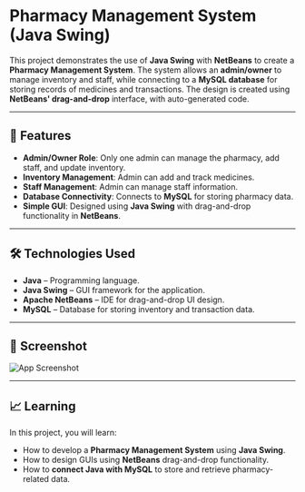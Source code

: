 # Pharmacy Management System (Java Swing)

This project demonstrates the use of **Java Swing** with **NetBeans** to create a **Pharmacy Management System**. The system allows an **admin/owner** to manage inventory and staff, while connecting to a **MySQL database** for storing records of medicines and transactions. The design is created using **NetBeans' drag-and-drop** interface, with auto-generated code.

---

## 🚀 Features

* **Admin/Owner Role**: Only one admin can manage the pharmacy, add staff, and update inventory.
* **Inventory Management**: Admin can add and track medicines.
* **Staff Management**: Admin can manage staff information.
* **Database Connectivity**: Connects to **MySQL** for storing pharmacy data.
* **Simple GUI**: Designed using **Java Swing** with drag-and-drop functionality in **NetBeans**.

---

## 🛠 Technologies Used

* **Java** – Programming language.
* **Java Swing** – GUI framework for the application.
* **Apache NetBeans** – IDE for drag-and-drop UI design.
* **MySQL** – Database for storing inventory and transaction data.

---

## 📸 Screenshot

![App Screenshot](001.png)

---

## 📈 Learning

In this project, you will learn:

* How to develop a **Pharmacy Management System** using **Java Swing**.
* How to design GUIs using **NetBeans** drag-and-drop functionality.
* How to **connect Java with MySQL** to store and retrieve pharmacy-related data.
